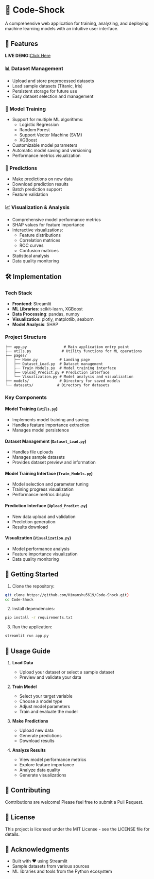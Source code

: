 # 🤖 Code-Shock

A comprehensive web application for training, analyzing, and deploying machine learning models with an intuitive user interface.

## 🌟 Features

**LIVE DEMO:**[Click Here](https://code-shock-ntbap6hiusaybsn6dmk87x.streamlit.app/)
### 📊 Dataset Management

-   Upload and store preprocessed datasets
-   Load sample datasets (Titanic, Iris)
-   Persistent storage for future use
-   Easy dataset selection and management

### 🎯 Model Training

-   Support for multiple ML algorithms:
    -   Logistic Regression
    -   Random Forest
    -   Support Vector Machine (SVM)
    -   XGBoost
-   Customizable model parameters
-   Automatic model saving and versioning
-   Performance metrics visualization

### 🔮 Predictions

-   Make predictions on new data
-   Download prediction results
-   Batch prediction support
-   Feature validation

### 📈 Visualization & Analysis

-   Comprehensive model performance metrics
-   SHAP values for feature importance
-   Interactive visualizations:
    -   Feature distributions
    -   Correlation matrices
    -   ROC curves
    -   Confusion matrices
-   Statistical analysis
-   Data quality monitoring

## 🛠️ Implementation

### Tech Stack

-   **Frontend**: Streamlit
-   **ML Libraries**: scikit-learn, XGBoost
-   **Data Processing**: pandas, numpy
-   **Visualization**: plotly, matplotlib, seaborn
-   **Model Analysis**: SHAP

### Project Structure

```
├── app.py                 # Main application entry point
├── utils.py              # Utility functions for ML operations
├── pages/
│   ├── Home.py          # Landing page
│   ├── Dataset_Load.py  # Dataset management
│   ├── Train_Models.py  # Model training interface
│   ├── Upload_Predict.py # Prediction interface
│   └── Visualization.py # Model analysis and visualization
├── models/              # Directory for saved models
└── datasets/           # Directory for datasets
```

### Key Components

#### Model Training (`utils.py`)

-   Implements model training and saving
-   Handles feature importance extraction
-   Manages model persistence

#### Dataset Management (`Dataset_Load.py`)

-   Handles file uploads
-   Manages sample datasets
-   Provides dataset preview and information

#### Model Training Interface (`Train_Models.py`)

-   Model selection and parameter tuning
-   Training progress visualization
-   Performance metrics display

#### Prediction Interface (`Upload_Predict.py`)

-   New data upload and validation
-   Prediction generation
-   Results download

#### Visualization (`Visualization.py`)

-   Model performance analysis
-   Feature importance visualization
-   Data quality monitoring

## 🚀 Getting Started

1. Clone the repository:

```bash
git clone https://github.com/Himanshu5619/Code-Shock.git)
cd Code-Shock
```

2. Install dependencies:

```bash
pip install -r requirements.txt
```

3. Run the application:

```bash
streamlit run app.py
```

## 📝 Usage Guide

1. **Load Data**

    - Upload your dataset or select a sample dataset
    - Preview and validate your data

2. **Train Model**

    - Select your target variable
    - Choose a model type
    - Adjust model parameters
    - Train and evaluate the model

3. **Make Predictions**

    - Upload new data
    - Generate predictions
    - Download results

4. **Analyze Results**
    - View model performance metrics
    - Explore feature importance
    - Analyze data quality
    - Generate visualizations

## 🤝 Contributing

Contributions are welcome! Please feel free to submit a Pull Request.

## 📄 License

This project is licensed under the MIT License - see the LICENSE file for details.

## 🙏 Acknowledgments

-   Built with ❤️ using Streamlit
-   Sample datasets from various sources
-   ML libraries and tools from the Python ecosystem
